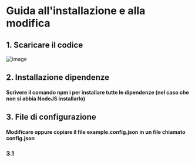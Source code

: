# Guida all'installazione e alla modifica

## 1. Scaricare il codice
![image](https://github.com/STG-Bots/super-staff-list-bot/assets/74712999/4fc391ea-02bd-4e24-adeb-6cfd463c987a)
## 2. Installazione dipendenze
#### Scrivere il comando npm i per installare tutte le dipendenze (nel caso che non si abbia NodeJS installarlo)
## 3. File di configurazione
#### Modificare oppure copiare il file **example.config.json** in un file chiamato **config.json**
### 3.1
